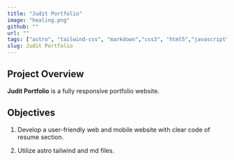 ```yaml
---
title: "Judit Portfolio"
image: "healing.png"
github: ""
url: ""
tags: ["astro", "tailwind-css", "markdown","css3", "html5","javascript"]
slug: Judit Portfolio
---
```


## Project Overview

__Judit Portfolio__ is a fully responsive portfolio website.


## Objectives

   1. Develop a user-friendly web and mobile website with clear code of resume section.   

   2. Utilize astro tailwind and md files.  
